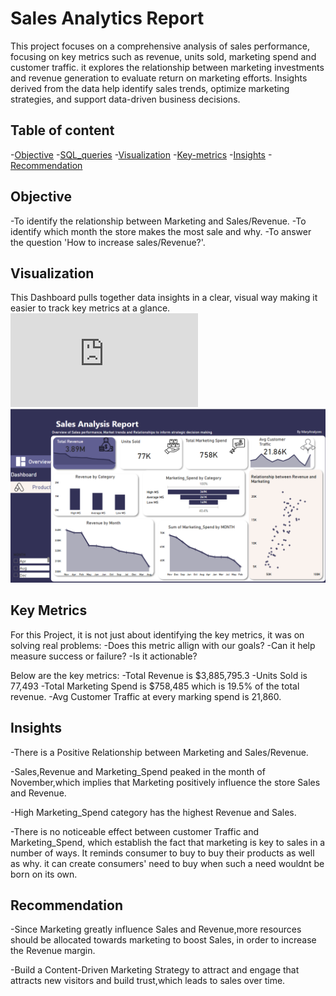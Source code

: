 # Sales Analytics Report
This project focuses on a comprehensive analysis of sales performance, focusing on key metrics such as revenue, units sold, marketing spend and customer traffic. it explores the relationship between marketing investments and revenue generation to evaluate return on marketing efforts. Insights derived from the data help identify sales trends, optimize marketing strategies, and support data-driven business decisions.

## Table of content
-[Objective](#Objective)
-[SQL_queries](#SQL_queries) 
-[Visualization](#Visualization)
-[Key-metrics](#Key-metrics)
-[Insights](#Insights)
-[Recommendation](#Recommendation)

## Objective
-To identify the relationship between Marketing and Sales/Revenue.
-To identify which month the store makes the most sale and why.
-To answer the question 'How to increase sales/Revenue?'.

## Visualization
This Dashboard pulls together data insights in a clear, visual way making it easier to track key metrics at a glance.
![image alt](https://github.com/MaryAnalyzes/Sales_Analysis_Report/blob/main/saleforecast.pdf)
![image alt](https://github.com/MaryAnalyzes/Sales_Analysis_Report/blob/main/Report%20Dashboard.png?raw=true)

## Key Metrics
For this Project, it is not just about identifying the key metrics, it was on solving real problems:
-Does this metric allign with our goals?
-Can it help measure success or failure?
-Is it actionable?

Below are the key metrics:
-Total Revenue is $3,885,795.3
-Units Sold is 77,493
-Total Marketing Spend is $758,485 which is 19.5% of the total revenue.
-Avg Customer Traffic at every marking spend is 21,860.

## Insights
-There is a Positive Relationship between Marketing and Sales/Revenue.

-Sales,Revenue and Marketing_Spend peaked in the month of November,which implies that Marketing positively influence the store Sales and Revenue.

-High Marketing_Spend category has the highest Revenue and Sales.

-There is no noticeable effect between customer Traffic and Marketing_Spend, which establish the fact that marketing is key to sales in a number of ways. It reminds consumer to buy to buy their products as well as why. it can create consumers' need to buy when such a need wouldnt be born on its own.

## Recommendation 
-Since Marketing greatly influence Sales and Revenue,more resources should be allocated towards marketing to boost Sales, in order to increase the Revenue margin.

-Build a Content-Driven Marketing Strategy to attract and engage that attracts new visitors and build trust,which leads to sales over time.





